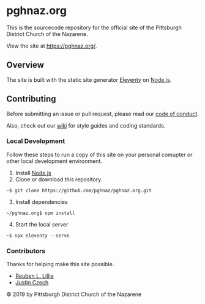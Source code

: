 # pghnaz.org

This is the sourcecode repository for the official site of the Pittsburgh District Church of the Nazarene.

View the site at https://pghnaz.org/.

## Overview

The site is built with the static site generator [Eleventy](https://11ty.io/) on [Node.js][nodejs].

## Contributing

Before submitting an issue or pull request, please read our [code of conduct](https://github.com/pghnaz/pghnaz.org/blob/master/CODE_OF_CONDUCT.md). 

Also, check out our [wiki](https://github.com/pghnaz/pghnaz.org/wiki) for style guides and coding standards.

### Local Development

Follow these steps to run a copy of this site on your personal comupter or other local development environment.

1. Install [Node.js][nodejs]
2. Clone or download this repository.
```cli
~$ git clone https://github.com/pghnaz/pghnaz.org.git
```
3. Install dependencies
```cli
~/pghnaz.org$ npm install
```
4. Start the local server
```cli
~$ npx eleventy --serve
```

### Contributors

Thanks for helping make this site possible.

* [Reuben L. Lillie](https://github.com/reubenlillie/)
* [Justin Czech](https://github.com/czechju/)

&copy; 2019 by Pittsburgh District Church of the Nazarene

[nodejs]: https://nodejs.org/
